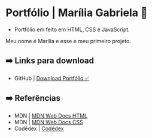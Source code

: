 
# Portfólio | Marília Gabriela 👾

* Portfólio em feito em HTML, CSS e JavaScript.

Meu nome é Marília e esse e meu primeiro projeto.

## ➡️ Links para download 
* GitHub | [Download Portfólio ✅](https://github.com/gabimenezez1/meu-portfolio.git)


## ➡️ Referências

- MDN | [MDN Web Docs HTML](https://developer.mozilla.org/en-US/docs/Web/HTML)
- MDN | [MDN Web Docs CSS](https://developer.mozilla.org/en-US/docs/Web/CSS)
- Codédex | [Codédex](https://www.codedex.io/javascript)

